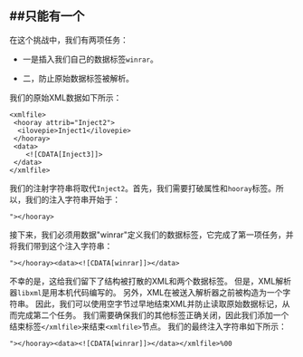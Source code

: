 ##只能有一个
----------------------
在这个挑战中，我们有两项任务：

* 一是插入我们自己的数据标签`winrar`。

* 二，防止原始数据标签被解析。

我们的原始XML数据如下所示：
```
<xmlfile>
 <hooray attrib="Inject2">
  <ilovepie>Inject1</ilovepie>
 </hooray>
 <data>
	<![CDATA[Inject3]]>
 </data>
</xmlfile>
```
我们的注射字符串将取代`Inject2`。首先，我们需要打破属性和`hooray`标签。所以，我们的注入字符串开始于：

`"></hooray>`

接下来，我们必须用数据"winrar"定义我们的数据标签，它完成了第一项任务，并将我们带到这个注入字符串：

`"></hooray><data><![CDATA[winrar]]></data>`

不幸的是，这给我们留下了结构被打散的XML和两个数据标签。 但是，XML解析器`libxml`是用本机代码编写的。 另外，XML在被送入解析器之前被构造为一个字符串。 因此，我们可以使用空字节过早地结束XML并防止读取原始数据标记，从而完成第二个任务。 我们需要确保我们的其他标签正确关闭，因此我们添加一个结束标签`</xmlfile>`来结束`<xmlfile>`节点。 我们的最终注入字符串如下所示：

`"></hooray><data><![CDATA[winrar]]></data></xmlfile>%00`
